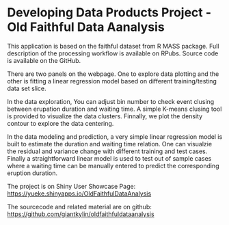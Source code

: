 
# Developing Data Products Project - Old Faithful Data Aanalysis

This application is based on the faithful dataset from R MASS package. Full description of the processing workflow is available on RPubs. Source code is available on the GitHub.

There are two panels on the webpage. One to explore data plotting and the other is fitting a linear regression model based on different training/testing data set slice.

In the data exploration, You can adjust bin number to check event clusing between erupation duration and waiting time. A simple K-means clusing tool is provided to visualize the data clusters. Finnally, we plot the density contour to explore the data centering.

In the data modeling and prediction, a very simple linear regression model is built to estimate the duration and waiting time relation. One can visualzie the residual and variance change with different training and test cases. Finally a straightforward linear model is used to test out of sample cases where a waiting time can be manually entered to predict the corresponding eruption duration.

The project is on Shiny User Showcase Page: https://yueke.shinyapps.io/OldFaithfulDataAnalysis

The sourcecode and related material are on github:
https://github.com/giantkylin/oldfaithfuldataanalysis
